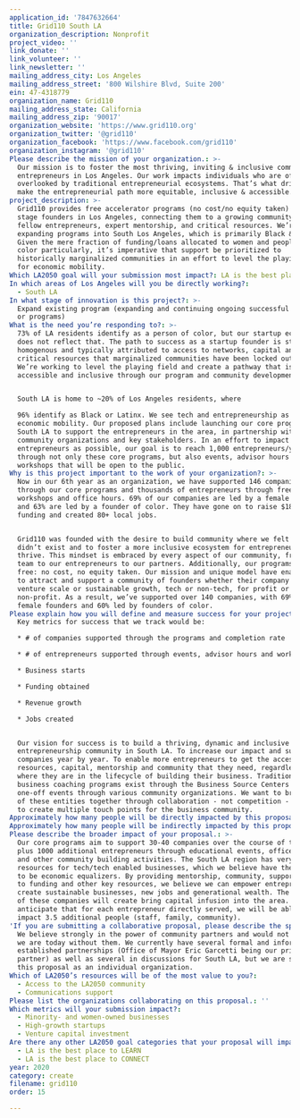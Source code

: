 ```yaml
---
application_id: '7847632664'
title: Grid110 South LA
organization_description: Nonprofit
project_video: ''
link_donate: ''
link_volunteer: ''
link_newsletter: ''
mailing_address_city: Los Angeles
mailing_address_street: '800 Wilshire Blvd, Suite 200'
ein: 47-4318779
organization_name: Grid110
mailing_address_state: California
mailing_address_zip: '90017'
organization_website: 'https://www.grid110.org'
organization_twitter: '@grid110'
organization_facebook: 'https://www.facebook.com/grid110'
organization_instagram: '@grid110'
Please describe the mission of your organization.: >-
  Our mission is to foster the most thriving, inviting & inclusive community for
  entrepreneurs in Los Angeles. Our work impacts individuals who are often
  overlooked by traditional entrepreneurial ecosystems. That’s what drives us to
  make the entrepreneurial path more equitable, inclusive & accessible.
project_description: >-
  Grid110 provides free accelerator programs (no cost/no equity taken) to early
  stage founders in Los Angeles, connecting them to a growing community of
  fellow entrepreneurs, expert mentorship, and critical resources. We’re
  expanding programs into South Los Angeles, which is primarily Black & Latinx.
  Given the mere fraction of funding/loans allocated to women and people of
  color particularly, it’s imperative that support be prioritized to
  historically marginalized communities in an effort to level the playing field
  for economic mobility.
Which LA2050 goal will your submission most impact?: LA is the best place to CREATE
In which areas of Los Angeles will you be directly working?:
  - South LA
In what stage of innovation is this project?: >-
  Expand existing program (expanding and continuing ongoing successful projects
  or programs)
What is the need you’re responding to?: >-
  73% of LA residents identify as a person of color, but our startup ecosystem
  does not reflect that. The path to success as a startup founder is starkly
  homogenous and typically attributed to access to networks, capital and
  critical resources that marginalized communities have been locked out of.
  We’re working to level the playing field and create a pathway that is more
  accessible and inclusive through our program and community development.


  South LA is home to ~20% of Los Angeles residents, where

  96% identify as Black or Latinx. We see tech and entrepreneurship as keys to
  economic mobility. Our proposed plans include launching our core programs
  South LA to support the entrepreneurs in the area, in partnership with local
  community organizations and key stakeholders. In an effort to impact as many
  entrepreneurs as possible, our goal is to reach 1,000 entrepreneurs/year
  through not only these core programs, but also events, advisor hours and
  workshops that will be open to the public.
Why is this project important to the work of your organization?: >-
  Now in our 6th year as an organization, we have supported 146 companies
  through our core programs and thousands of entrepreneurs through free events,
  workshops and office hours. 69% of our companies are led by a female founder
  and 63% are led by a founder of color. They have gone on to raise $18M+ in
  funding and created 80+ local jobs.


  Grid110 was founded with the desire to build community where we felt one
  didn’t exist and to foster a more inclusive ecosystem for entrepreneurs to
  thrive. This mindset is embraced by every aspect of our community, from our
  team to our entrepreneurs to our partners. Additionally, our programs are
  free: no cost, no equity taken. Our mission and unique model have enabled us
  to attract and support a community of founders whether their company is
  venture scale or sustainable growth, tech or non-tech, for profit or
  non-profit. As a result, we’ve supported over 140 companies, with 69% led by
  female founders and 60% led by founders of color.
Please explain how you will define and measure success for your project.: >-
  Key metrics for success that we track would be:

  * # of companies supported through the programs and completion rate

  * # of entrepreneurs supported through events, advisor hours and workshops

  * Business starts

  * Funding obtained

  * Revenue growth

  * Jobs created


  Our vision for success is to build a thriving, dynamic and inclusive
  entrepreneurship community in South LA. To increase our impact and support of
  companies year by year. To enable more entrepreneurs to get the access to
  resources, capital, mentorship and community that they need, regardless of
  where they are in the lifecycle of building their business. Traditional
  business coaching programs exist through the Business Source Centers and
  one-off events through various community organizations. We want to bring all
  of these entities together through collaboration - not competition - in order
  to create multiple touch points for the business community.
Approximately how many people will be directly impacted by this proposal?: '1000'
Approximately how many people will be indirectly impacted by this proposal?: '3500'
Please describe the broader impact of your proposal.: >-
  Our core programs aim to support 30-40 companies over the course of the year,
  plus 1000 additional entrepreneurs through educational events, office hours,
  and other community building activities. The South LA region has very limited
  resources for tech/tech enabled businesses, which we believe have the ability
  to be economic equalizers. By providing mentorship, community, support, access
  to funding and other key resources, we believe we can empower entrepreneurs to
  create sustainable businesses, new jobs and generational wealth. The success
  of these companies will create bring capital infusion into the area. We
  anticipate that for each entrepreneur directly served, we will be able to
  impact 3.5 additional people (staff, family, community).
'If you are submitting a collaborative proposal, please describe the specific role of partner organizations in the project.': >-
  We believe strongly in the power of community partners and would not be where
  we are today without them. We currently have several formal and informal
  established partnerships (Office of Mayor Eric Garcetti being our primary
  partner) as well as several in discussions for South LA, but we are submitting
  this proposal as an individual organization. 
Which of LA2050’s resources will be of the most value to you?:
  - Access to the LA2050 community
  - Communications support
Please list the organizations collaborating on this proposal.: ''
Which metrics will your submission impact?:
  - Minority- and women-owned businesses
  - High-growth startups
  - Venture capital investment
Are there any other LA2050 goal categories that your proposal will impact?:
  - LA is the best place to LEARN
  - LA is the best place to CONNECT
year: 2020
category: create
filename: grid110
order: 15

---
```

